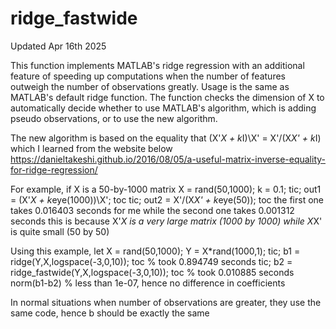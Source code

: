 # ridge_fastwide

Updated Apr 16th 2025

This function implements MATLAB's ridge regression with an additional feature of speeding up computations when the number of features outweigh the number of observations greatly. Usage is the same as MATLAB's default ridge function. The function checks the dimension of X to automatically decide whether to use MATLAB's algorithm, which is adding pseudo observations, or to use the new algorithm.

The new algorithm is based on the equality that
(X'*X + k*I)\X' = X'/(X*X' + k*I)
which I learned from the website below
https://danieltakeshi.github.io/2016/08/05/a-useful-matrix-inverse-equality-for-ridge-regression/

For example, if X is a 50-by-1000 matrix
X = rand(50,1000); k = 0.1;
tic; out1 = (X'*X + k*eye(1000))\X'; toc
tic; out2 = X'/(X*X' + k*eye(50)); toc
the first one takes 0.016403 seconds for me while the second one takes 0.001312 seconds
this is because X'*X is a very large matrix (1000 by 1000) while X*X' is quite small (50 by 50)

Using this example, let
X = rand(50,1000); Y = X*rand(1000,1);
tic; b1 = ridge(Y,X,logspace(-3,0,10)); toc  % took 0.894749 seconds
tic; b2 = ridge_fastwide(Y,X,logspace(-3,0,10)); toc  % took 0.010885 seconds
norm(b1-b2)   % less than 1e-07, hence no difference in coefficients

In normal situations when number of observations are greater, they use the same code, hence b should be exactly the same